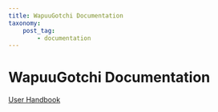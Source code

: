 ```yaml
---
title: WapuuGotchi Documentation
taxonomy:
    post_tag:
        - documentation
---
```


# WapuuGotchi Documentation
[User Handbook](user-handbook.md)
